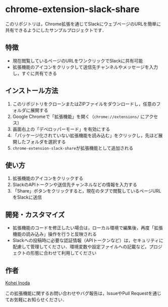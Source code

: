 # chrome-extension-slack-share

このリポジトリは，Chrome拡張を通じてSlackにウェブページのURLを簡単に共有できるようにしたサンプルプロジェクトです．

## 特徴
- 現在閲覧しているページのURLをワンクリックでSlackに共有可能  
- 拡張機能のアイコンをクリックして送信先チャンネルやメッセージを入力し，すぐに共有できる  

## インストール方法
1. このリポジトリをクローンまたはZIPファイルをダウンロードし，任意のフォルダに展開する  
2. Google Chromeで「拡張機能」を開く（`chrome://extensions/` にアクセス）  
3. 画面右上の「デベロッパーモード」を有効にする  
4. 「パッケージ化されていない拡張機能を読み込む」をクリックし，先ほど展開したフォルダを選択する  
5. `chrome-extension-slack-share`が拡張機能として追加される  

## 使い方
1. 拡張機能のアイコンをクリックする  
2. SlackのAPIトークンや送信先チャンネルなどの情報を入力する  
3. 「Share」ボタンをクリックすると，現在のタブで閲覧しているページURLをSlackに送信  

## 開発・カスタマイズ
- 拡張機能のコードを修正したい場合は，ローカル環境で編集後，再度「拡張機能の読み込み」操作を行うと反映される  
- Slackへの投稿時に必要な認証情報（APIトークンなど）は，セキュリティに配慮して管理してください．環境変数や設定ファイルへの記載など，プロジェクトの形態に合わせて利用してください  

## 作者
[Kohei Inoda](https://github.com/Kohei-Inoda)  

この拡張機能に関するお問い合わせやバグ報告は，IssueやPull Requestを通じてお気軽にお知らせください．
